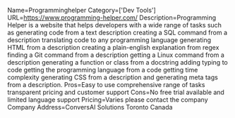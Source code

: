 Name=Programminghelper
Category=['Dev Tools']
URL=https://www.programming-helper.com/
Description=Programming Helper is a website that helps developers with a wide range of tasks such as generating code from a text description creating a SQL command from a description translating code to any programming language generating HTML from a description creating a plain-english explanation from regex finding a Git command from a description getting a Linux command from a description generating a function or class from a docstring adding typing to code getting the programming language from a code getting time complexity generating CSS from a description and generating meta tags from a description.
Pros=Easy to use comprehensive range of tasks transparent pricing and customer support
Cons=No free trial available and limited language support
Pricing=Varies please contact the company
Company Address=ConversAI Solutions Toronto Canada
